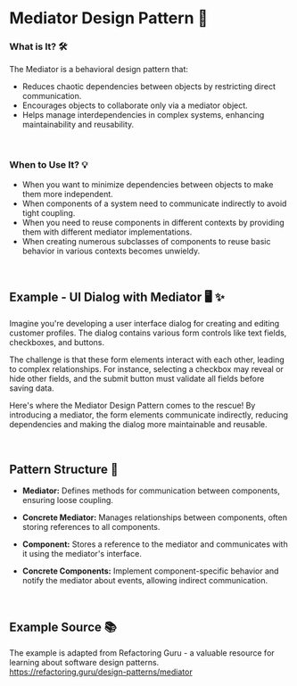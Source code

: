 
# Mediator Design Pattern 🤝

### What is It? 🛠️

The Mediator is a behavioral design pattern that:

- Reduces chaotic dependencies between objects by restricting direct communication.
- Encourages objects to collaborate only via a mediator object.
- Helps manage interdependencies in complex systems, enhancing maintainability and reusability.

<br>

### When to Use It? 💡

- When you want to minimize dependencies between objects to make them more independent.
- When components of a system need to communicate indirectly to avoid tight coupling.
- When you need to reuse components in different contexts by providing them with different mediator implementations.
- When creating numerous subclasses of components to reuse basic behavior in various contexts becomes unwieldy.


<br>


## Example - UI Dialog with Mediator 🖥️ ✨

Imagine you're developing a user interface dialog for creating and editing customer profiles. The dialog contains various form controls like text fields, checkboxes, and buttons.

The challenge is that these form elements interact with each other, leading to complex relationships. For instance, selecting a checkbox may reveal or hide other fields, and the submit button must validate all fields before saving data.

Here's where the Mediator Design Pattern comes to the rescue! By introducing a mediator, the form elements communicate indirectly, reducing dependencies and making the dialog more maintainable and reusable.


<br>


## Pattern Structure 🧩

- **Mediator:** Defines methods for communication between components, ensuring loose coupling.

- **Concrete Mediator:** Manages relationships between components, often storing references to all components.

- **Component:** Stores a reference to the mediator and communicates with it using the mediator's interface.

- **Concrete Components:** Implement component-specific behavior and notify the mediator about events, allowing indirect communication.


<br>


## Example Source 📚

The example is adapted from Refactoring Guru - a valuable resource for learning about software design patterns. <br>
https://refactoring.guru/design-patterns/mediator
